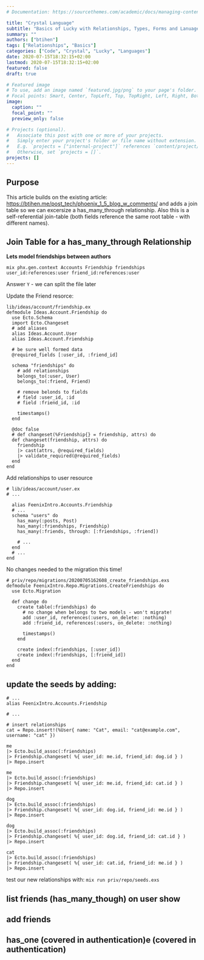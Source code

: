 ```yaml
---
# Documentation: https://sourcethemes.com/academic/docs/managing-content/

title: "Crystal Language"
subtitle: "Basics of Lucky with Relationships, Types, Forms and Lanuage Tweeks"
summary: ""
authors: ["btihen"]
tags: ["Relationships", "Basics"]
categories: ["Code", "Crystal", "Lucky", "Languages"]
date: 2020-07-15T18:32:15+02:00
lastmod: 2020-07-15T18:32:15+02:00
featured: false
draft: true

# Featured image
# To use, add an image named `featured.jpg/png` to your page's folder.
# Focal points: Smart, Center, TopLeft, Top, TopRight, Left, Right, BottomLeft, Bottom, BottomRight.
image:
  caption: ""
  focal_point: ""
  preview_only: false

# Projects (optional).
#   Associate this post with one or more of your projects.
#   Simply enter your project's folder or file name without extension.
#   E.g. `projects = ["internal-project"]` references `content/project/deep-learning/index.md`.
#   Otherwise, set `projects = []`.
projects: []
---
```

## Purpose

This article builds on the existing article: https://btihen.me/post_tech/phoenix_1_5_blog_w_comments/ and adds a join table so we can excersize a  has_many_through relationship.  Also this is a self-referential join-table (both fields reference the same root table - with different names).

## Join Table for a has_many_through Relationship

**Lets model friendships between authors**
```
mix phx.gen.context Accounts Friendship friendships user_id:references:user friend_id:references:user
```
Answer `Y` - we can split the file later

Update the Friend resorce:
```
lib/ideas/account/friendship.ex
defmodule Ideas.Account.Friendship do
  use Ecto.Schema
  import Ecto.Changeset
  # add aliases
  alias Ideas.Account.User
  alias Ideas.Account.Friendship

  # be sure well formed data
  @required_fields [:user_id, :friend_id]

  schema "friendships" do
    # add relationships
    belongs_to(:user, User)
    belongs_to(:friend, Friend)

    # remove belonds to fields
    # field :user_id, :id
    # field :friend_id, :id

    timestamps()
  end

  @doc false
  # def changeset(%Friendship{} = friendship, attrs) do
  def changeset(friendship, attrs) do
    friendship
    |> cast(attrs, @required_fields)
    |> validate_required(@required_fields)
  end
end
```


Add relationships to user resource
```
# lib/ideas/account/user.ex
# ...

  alias FeenixIntro.Accounts.Friendship
  # ...
  schema "users" do
    has_many(:posts, Post)
    has_many(:friendships, Friendship)
    has_many(:friends, through: [:friendships, :friend])

    # ...
  end
  # ...
end
```

No changes needed to the migration this time!
```
# priv/repo/migrations/20200705162608_create_friendships.exs
defmodule FeenixIntro.Repo.Migrations.CreateFriendships do
  use Ecto.Migration

  def change do
    create table(:friendships) do
      # no change when belongs to two models - won't migrate!
      add :user_id, references(:users, on_delete: :nothing)
      add :friend_id, references(:users, on_delete: :nothing)

      timestamps()
    end

    create index(:friendships, [:user_id])
    create index(:friendships, [:friend_id])
  end
end
```


## update the seeds by adding:
```
# ...
alias FeenixIntro.Accounts.Friendship

# ...

# insert relationships
cat = Repo.insert!(%User{ name: "Cat", email: "cat@example.com", username: "cat" })

me
|> Ecto.build_assoc(:friendships)
|> Friendship.changeset( %{ user_id: me.id, friend_id: dog.id } )
|> Repo.insert

me
|> Ecto.build_assoc(:friendships)
|> Friendship.changeset( %{ user_id: me.id, friend_id: cat.id } )
|> Repo.insert

dog
|> Ecto.build_assoc(:friendships)
|> Friendship.changeset( %{ user_id: dog.id, friend_id: me.id } )
|> Repo.insert

dog
|> Ecto.build_assoc(:friendships)
|> Friendship.changeset( %{ user_id: dog.id, friend_id: cat.id } )
|> Repo.insert

cat
|> Ecto.build_assoc(:friendships)
|> Friendship.changeset( %{ user_id: cat.id, friend_id: me.id } )
|> Repo.insert
```
test our new relationships with:
`mix run priv/repo/seeds.exs`



## list friends (has_many_though) on user show

## add friends

## has_one (covered in authentication)e (covered in authentication)
